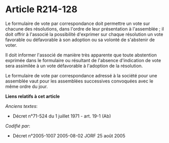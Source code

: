 # Article R214-128

Le formulaire de vote par correspondance doit permettre un vote sur chacune des résolutions, dans l'ordre de leur
présentation à l'assemblée ; il doit offrir à l'associé la possibilité d'exprimer sur chaque résolution un vote favorable ou
défavorable à son adoption ou sa volonté de s'abstenir de voter.

Il doit informer l'associé de manière très apparente que toute abstention exprimée dans le formulaire ou résultant de
l'absence d'indication de vote sera assimilée à un vote défavorable à l'adoption de la résolution.

Le formulaire de vote par correspondance adressé à la société pour une assemblée vaut pour les assemblées successives
convoquées avec le même ordre du jour.

**Liens relatifs à cet article**

_Anciens textes_:

  - Décret n°71-524 du 1 juillet 1971 - art. 19-1 (Ab)

_Codifié par_:

  - Décret n°2005-1007 2005-08-02 JORF 25 août 2005
